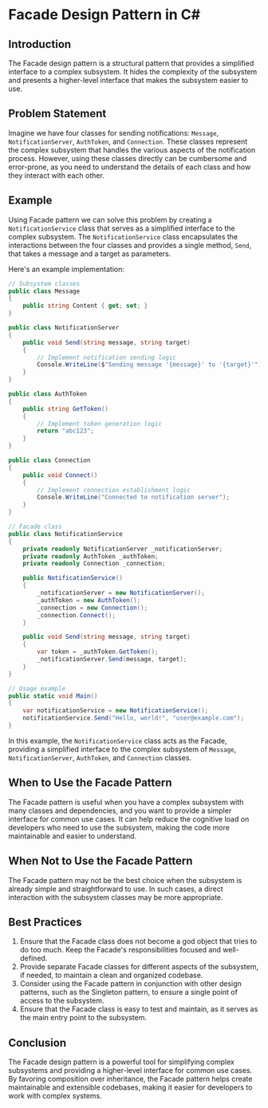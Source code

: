 # Facade Design Pattern in C#

## Introduction
The Facade design pattern is a structural pattern that provides a simplified interface to a complex subsystem. It hides the complexity of the subsystem and presents a higher-level interface that makes the subsystem easier to use.

## Problem Statement
Imagine we have four classes for sending notifications: `Message`, `NotificationServer`, `AuthToken`, and `Connection`. These classes represent the complex subsystem that handles the various aspects of the notification process. However, using these classes directly can be cumbersome and error-prone, as you need to understand the details of each class and how they interact with each other.

## Example
Using Facade pattern we can solve this problem by creating a `NotificationService` class that serves as a simplified interface to the complex subsystem. The `NotificationService` class encapsulates the interactions between the four classes and provides a single method, `Send`, that takes a message and a target as parameters.

Here's an example implementation:

```csharp
// Subsystem classes
public class Message
{
    public string Content { get; set; }
}

public class NotificationServer
{
    public void Send(string message, string target)
    {
        // Implement notification sending logic
        Console.WriteLine($"Sending message '{message}' to '{target}'");
    }
}

public class AuthToken
{
    public string GetToken()
    {
        // Implement token generation logic
        return "abc123";
    }
}

public class Connection
{
    public void Connect()
    {
        // Implement connection establishment logic
        Console.WriteLine("Connected to notification server");
    }
}

// Facade class
public class NotificationService
{
    private readonly NotificationServer _notificationServer;
    private readonly AuthToken _authToken;
    private readonly Connection _connection;

    public NotificationService()
    {
        _notificationServer = new NotificationServer();
        _authToken = new AuthToken();
        _connection = new Connection();
        _connection.Connect();
    }

    public void Send(string message, string target)
    {
        var token = _authToken.GetToken();
        _notificationServer.Send(message, target);
    }
}

// Usage example
public static void Main()
{
    var notificationService = new NotificationService();
    notificationService.Send("Hello, world!", "user@example.com");
}
```

In this example, the `NotificationService` class acts as the Facade, providing a simplified interface to the complex subsystem of `Message`, `NotificationServer`, `AuthToken`, and `Connection` classes.


## When to Use the Facade Pattern
The Facade pattern is useful when you have a complex subsystem with many classes and dependencies, and you want to provide a simpler interface for common use cases. It can help reduce the cognitive load on developers who need to use the subsystem, making the code more maintainable and easier to understand.

## When Not to Use the Facade Pattern
The Facade pattern may not be the best choice when the subsystem is already simple and straightforward to use. In such cases, a direct interaction with the subsystem classes may be more appropriate.

## Best Practices
1. Ensure that the Facade class does not become a god object that tries to do too much. Keep the Facade's responsibilities focused and well-defined.
2. Provide separate Facade classes for different aspects of the subsystem, if needed, to maintain a clean and organized codebase.
3. Consider using the Facade pattern in conjunction with other design patterns, such as the Singleton pattern, to ensure a single point of access to the subsystem.
4. Ensure that the Facade class is easy to test and maintain, as it serves as the main entry point to the subsystem.

## Conclusion
The Facade design pattern is a powerful tool for simplifying complex subsystems and providing a higher-level interface for common use cases. By favoring composition over inheritance, the Facade pattern helps create maintainable and extensible codebases, making it easier for developers to work with complex systems.
